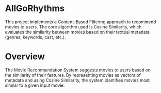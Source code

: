 # AllGoRhythms
This project implements a Content-Based Filtering approach to recommend movies to users. The core algorithm used is Cosine Similarity, which evaluates the similarity between movies based on their textual metadata (genres, keywords, cast, etc.).
# Overview
The Movie Recommendation System suggests movies to users based on the similarity of their features. By representing movies as vectors of metadata and using Cosine Similarity, the system identifies movies most similar to a given input movie.


